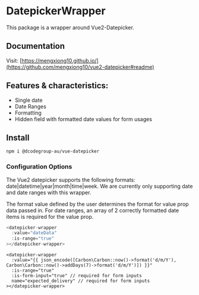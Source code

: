 # DatepickerWrapper 
This package is a wrapper around Vue2-Datepicker.
 
## Documentation
Visit: [https://mengxiong10.github.io/](https://github.com/mengxiong10/vue2-datepicker#readme)

## Features & characteristics:
* Single date
* Date Ranges
* Formatting
* Hidden field with formatted date values for form usages

## Install

```bash
npm i @dcodegroup-au/vue-datepicker
```

### Configuration Options
The Vue2 datepicker supports the following formats: date|datetime|year|month|time|week.
We are currently only supporting date and date ranges with this wrapper.

The format value defined by the user determines the format for value prop data passed in.
For date ranges, an array of 2 correctly formatted date items is required for the value prop.

```example.vue.js
<datepicker-wrapper
  :value="dateData"
  :is-range="true"
></datepicker-wrapper>
```

```example.blade.php
<datepicker-wrapper
  :value="{{ json_encode([Carbon\Carbon::now()->format('d/m/Y'), Carbon\Carbon::now()->addDays(7)->format('d/m/Y')]) }}"
  :is-range="true"
  :is-form-input="true" // required for form inputs
  name="expected_delivery" // required for form inputs
></datepicker-wrapper>
```